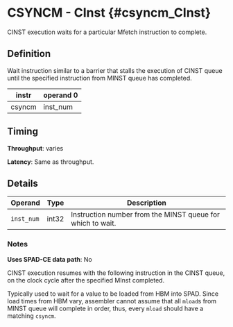 # CSYNCM - CInst {#csyncm_CInst}

CINST execution waits for a particular Mfetch instruction to complete.

## Definition

Wait instruction similar to a barrier that stalls the execution of CINST queue until the specified instruction from MINST queue has completed.

| instr | operand 0 |
|-|-|
| csyncm | inst_num |

## Timing

**Throughput**: varies

**Latency**: Same as throughput.

## Details

| Operand | Type | Description |
|-|-|-|
| `inst_num` | int32 | Instruction number from the MINST queue for which to wait. |

### Notes

**Uses SPAD-CE data path**: No

CINST execution resumes with the following instruction in the CINST queue, on the clock cycle after the specified MInst completed.

Typically used to wait for a value to be loaded from HBM into SPAD. Since load times from HBM vary, assembler cannot assume that all `mload`s from MINST queue will complete in order, thus, every `mload` should have a matching `csyncm`.
